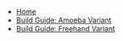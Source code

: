 <!-- docs/_sidebar.md -->
* [Home](/)
* [Build Guide: Amoeba Variant](Amoeba-Variant-Guide.md)
* [Build Guide: Freehand Variant](Freehand-Variant-Guide.md)